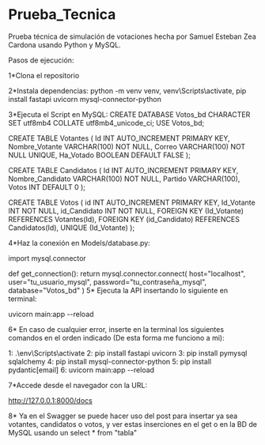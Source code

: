 # Prueba_Tecnica
Prueba técnica de simulación de votaciones hecha por Samuel Esteban Zea Cardona usando Python y MySQL.

Pasos de ejecución: 

1*Clona el repositorio

2*Instala dependencias:
python -m venv venv,
venv\Scripts\activate,
pip install fastapi uvicorn mysql-connector-python

3*Ejecuta el Script en MySQL:
CREATE DATABASE Votos_bd CHARACTER SET utf8mb4 COLLATE utf8mb4_unicode_ci;
USE Votos_bd;

CREATE TABLE Votantes (
    Id INT AUTO_INCREMENT PRIMARY KEY,
    Nombre_Votante VARCHAR(100) NOT NULL,
    Correo VARCHAR(100) NOT NULL UNIQUE,
    Ha_Votado BOOLEAN DEFAULT FALSE
);

CREATE TABLE Candidatos (
    Id INT AUTO_INCREMENT PRIMARY KEY,
    Nombre_Candidato VARCHAR(100) NOT NULL,
    Partido VARCHAR(100),
    Votos INT DEFAULT 0
);

CREATE TABLE Votos (
    id INT AUTO_INCREMENT PRIMARY KEY,
    Id_Votante INT NOT NULL,
    id_Candidato INT NOT NULL,
    FOREIGN KEY (Id_Votante) REFERENCES Votantes(Id),
    FOREIGN KEY (id_Candidato) REFERENCES Candidatos(Id),
    UNIQUE (Id_Votante)
);

4*Haz la conexión en Models/database.py:

import mysql.connector

def get_connection():
    return mysql.connector.connect(
        host="localhost",
        user="tu_usuario_mysql",
        password="tu_contraseña_mysql",
        database="Votos_bd"
    )
5* Ejecuta la API insertando lo siguiente en terminal:

uvicorn main:app --reload

6* En caso de cualquier error, inserte en la terminal los siguientes comandos en el orden indicado (De esta forma me funciono a mi):

1:   .\env\Scripts\activate
2:   pip install fastapi uvicorn
3:   pip install pymysql sqlalchemy
4:   pip install mysql-connector-python
5:   pip install pydantic[email]
6:   uvicorn main:app --reload

7*Accede desde el navegador con la URL: 

http://127.0.0.1:8000/docs

8* Ya en el Swagger se puede hacer uso del post para insertar ya sea votantes, candidatos o votos, y ver estas inserciones en el get o en la BD de MySQL usando un select * from "tabla"
